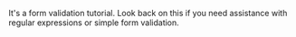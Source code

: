 It's a form validation tutorial. Look back on this if you need assistance with regular expressions or simple form validation.
